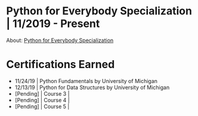 # Python for Everybody Specialization | 11/2019 - Present

About: [Python for Everybody Specialization](https://www.coursera.org/specializations/python)
















# Certifications Earned


* 11/24/19  | Python Fundamentals by University of Michigan
* 12/13/19  | Python for Data Structures by University of Michigan
* [Pending] | Course 3 |
* [Pending] | Course 4 |
* [Pending] | Course 5 |
